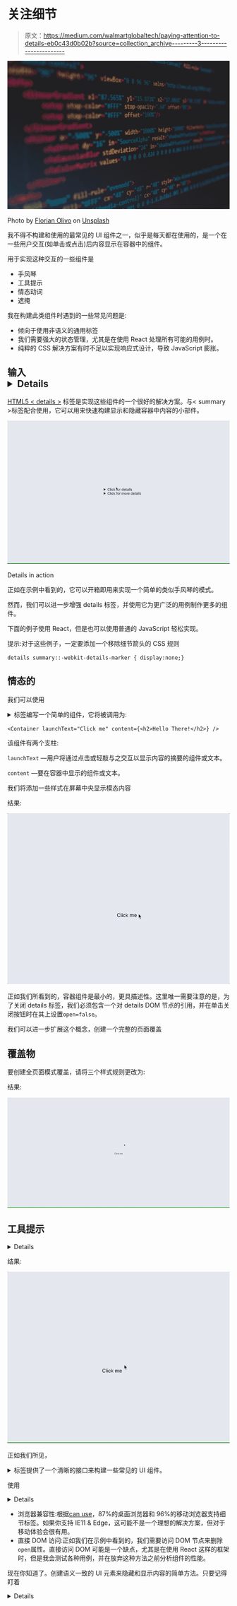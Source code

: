 # 关注细节

> 原文：<https://medium.com/walmartglobaltech/paying-attention-to-details-eb0c43d0b02b?source=collection_archive---------3----------------------->

![](img/13dbd59098860ef9f3a49e2cb1060e3b.png)

Photo by [Florian Olivo](https://unsplash.com/@rxspawn?utm_source=medium&utm_medium=referral) on [Unsplash](https://unsplash.com?utm_source=medium&utm_medium=referral)

我不得不构建和使用的最常见的 UI 组件之一，似乎是每天都在使用的，是一个在一些用户交互(如单击或点击)后内容显示在容器中的组件。

用于实现这种交互的一些组件是

*   手风琴
*   工具提示
*   情态动词
*   遮掩

我在构建此类组件时遇到的一些常见问题是:

*   倾向于使用非语义的通用标签
*   我们需要强大的状态管理，尤其是在使用 React 处理所有可能的用例时。
*   纯粹的 CSS 解决方案有时不足以实现响应式设计，导致 JavaScript 膨胀。

## 输入<details>标签</details>

[HTML5 < details >](https://developer.mozilla.org/en-US/docs/Web/HTML/Element/details) 标签是实现这些组件的一个很好的解决方案。与< summary >标签配合使用，它可以用来快速构建显示和隐藏容器中内容的小部件。

![](img/7a9f2ab65258f356a2926f14a4722086.png)

Details in action

正如在示例中看到的，它可以开箱即用来实现一个简单的类似手风琴的模式。

然而，我们可以进一步增强 details 标签，并使用它为更广泛的用例制作更多的组件。

下面的例子使用 React，但是也可以使用普通的 JavaScript 轻松实现。

提示:对于这些例子，一定要添加一个移除细节箭头的 CSS 规则

```
details summary::-webkit-details-marker { display:none;}
```

## 情态的

我们可以使用

<details>和<summary>标签编写一个简单的组件，它将被调用为:</summary></details>

```
<Container launchText="Click me" content={<h2>Hello There!</h2>} />
```

该组件有两个支柱:

`launchText` —用户将通过点击或轻敲与之交互以显示内容的摘要的组件或文本。

`content` —要在容器中显示的组件或文本。

我们将添加一些样式在屏幕中央显示模态内容

结果:

![](img/23e92755da388c18b1243fbae586fb1d.png)

正如我们所看到的，容器组件是最小的，更具描述性。这里唯一需要注意的是，为了关闭 details 标签，我们必须包含一个对 details DOM 节点的引用，并在单击关闭按钮时在其上设置`open=false`。

我们可以进一步扩展这个概念，创建一个完整的页面覆盖

## 覆盖物

要创建全页面模式覆盖，请将三个样式规则更改为:

结果:

![](img/96ef23ae12e016ec1664234e820799d0.png)

## 工具提示

<details>也可以用来创建工具提示或弹出按钮。我们需要做的只是添加一些样式和伪元素。</details>

结果:

![](img/d95ec287584753398d28d17aa0590855.png)

正如我们所见，

<details>& <summary>标签提供了一个清晰的接口来构建一些常见的 UI 组件。</summary></details>

使用

<details>标签有一些注意事项，比如:</details>

*   浏览器兼容性:根据[can use](https://caniuse.com/#search=details)，87%的桌面浏览器和 96%的移动浏览器支持细节标签。如果你支持 IE11 & Edge，这可能不是一个理想的解决方案，但对于移动体验会很有用。
*   直接 DOM 访问:正如我们在示例中看到的，我们需要访问 DOM 节点来删除`open`属性。直接访问 DOM 可能是一个缺点，尤其是在使用 React 这样的框架时，但是我会测试各种用例，并在放弃这种方法之前分析组件的性能。

现在你知道了。创建语义一致的 UI 元素来隐藏和显示内容的简单方法。只要记得盯着

<details>😉</details>